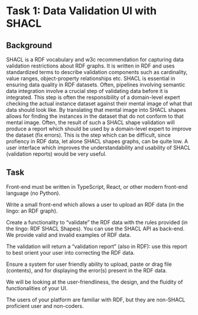 # Task 1:  Data Validation UI with SHACL
## Background
SHACL is a RDF vocabulary and w3c recommendation for capturing data validation restrictions about RDF graphs. It is written in RDF and uses standardized terms to describe validation components such as cardinality, value ranges, object-property relationships etc. SHACL is essential in ensuring data quality in RDF datasets. Often, pipelines involving semantic data integration involve a crucial step of validating data before it is integrated. This step is often the responsibility of a domain-level expert checking the actual instance dataset against their mental image of what that data should look like. By translating that mental image into SHACL shapes allows for finding the instances in the dataset that do not conform to that mental image. Often, the result of such a SHACL shape validation will produce a report which should be used by a domain-level expert to improve the dataset (fix errors). This is the step which can be difficult, since profiency in RDF data, let alone SHACL shapes graphs, can be quite low. A user interface which improves the understandability and usability of SHACL (validation reports) would be very useful.

## Task
Front-end must be written in TypeScript, React, or other modern front-end language (no Python).

Write a small front-end which allows a user to upload an RDF data (in the lingo: an RDF graph). 

Create a functionality to “validate” the RDF data with the rules provided (in the lingo: RDF SHACL Shapes). You can use the SHACL API as back-end. We provide valid and invalid examples of RDF data.

The validation will return a “validation report” (also in RDF): use this report to best orient your user into correcting the RDF data.

Ensure a system for user friendly ability to upload, paste or drag file (contents), and for displaying the error(s) present in the RDF data. 

We will be looking at the user-friendliness, the design, and the fluidity of functionalities of your UI.

The users of your platform are familiar with RDF, but they are non-SHACL proficient user and non-coders.
